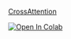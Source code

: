 
[CrossAttention](https://github.com/mohammadzainabbas/Deep-Learning-CS/blob/main/notebooks/CrossAttention.ipynb)

[![Open In Colab](https://colab.research.google.com/assets/colab-badge.svg)](https://colab.research.google.com/github/googlecolab/colabtools/blob/main/notebooks/colab-github-demo.ipynb)